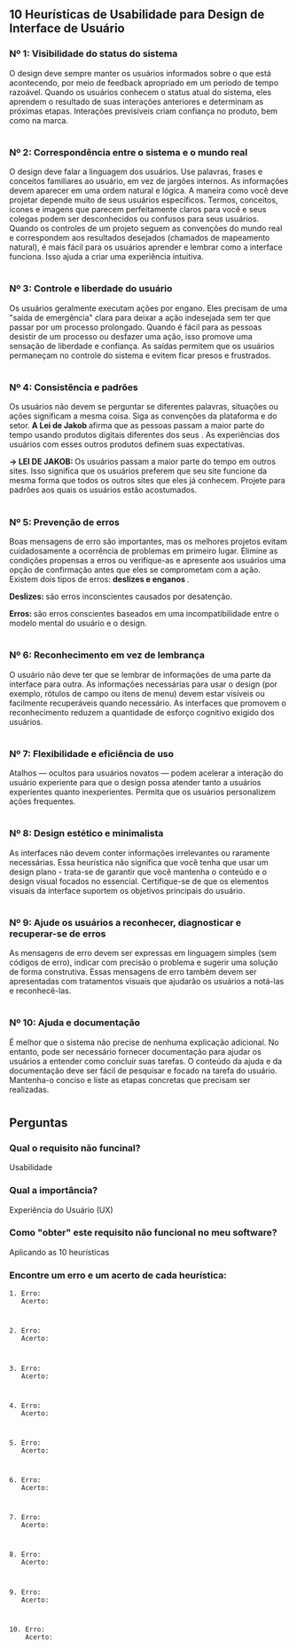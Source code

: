## 10 Heurísticas de Usabilidade para Design de Interface de Usuário
### Nº 1: Visibilidade do status do sistema
O design deve sempre manter os usuários informados sobre o que está acontecendo, por meio de feedback apropriado em um período de tempo razoável. Quando os usuários conhecem o status atual do sistema, eles aprendem o resultado de suas interações anteriores e determinam as próximas etapas. Interações previsíveis criam confiança no produto, bem como na marca.

#

### Nº 2: Correspondência entre o sistema e o mundo real
O design deve falar a linguagem dos usuários. Use palavras, frases e conceitos familiares ao usuário, em vez de jargões internos. As informações devem aparecer em uma ordem natural e lógica. A maneira como você deve projetar depende muito de seus usuários específicos. Termos, conceitos, ícones e imagens que parecem perfeitamente claros para você e seus colegas podem ser desconhecidos ou confusos para seus usuários. Quando os controles de um projeto seguem as convenções do mundo real e correspondem aos resultados desejados (chamados de mapeamento natural), é mais fácil para os usuários aprender e lembrar como a interface funciona. Isso ajuda a criar uma experiência intuitiva.

#

### Nº 3: Controle e liberdade do usuário
Os usuários geralmente executam ações por engano. Eles precisam de uma "saída de emergência" clara para deixar a ação indesejada sem ter que passar por um processo prolongado. Quando é fácil para as pessoas desistir de um processo ou desfazer uma ação, isso promove uma sensação de liberdade e confiança. As saídas permitem que os usuários permaneçam no controle do sistema e evitem ficar presos e frustrados.

#

### Nº 4: Consistência e padrões
Os usuários não devem se perguntar se diferentes palavras, situações ou ações significam a mesma coisa. Siga as convenções da plataforma e do setor. <b> A Lei de Jakob </b> afirma que as pessoas passam a maior parte do tempo usando produtos digitais diferentes dos seus . As experiências dos usuários com esses outros produtos definem suas expectativas.

<b> -> LEI DE JAKOB: </b> Os usuários passam a maior parte do tempo em outros sites. Isso significa que os usuários preferem que seu site funcione da mesma forma que todos os outros sites que eles já conhecem. Projete para padrões aos quais os usuários estão acostumados.

#

### Nº 5: Prevenção de erros
Boas mensagens de erro são importantes, mas os melhores projetos evitam cuidadosamente a ocorrência de problemas em primeiro lugar. Elimine as condições propensas a erros ou verifique-as e apresente aos usuários uma opção de confirmação antes que eles se comprometam com a ação. Existem dois tipos de erros: <b> deslizes e enganos </b>.

<b> Deslizes: </b> são erros inconscientes causados ​​por desatenção.

<b> Erros: </b> são erros conscientes baseados em uma incompatibilidade entre o modelo mental do usuário e o design.

#

### Nº 6: Reconhecimento em vez de lembrança
O usuário não deve ter que se lembrar de informações de uma parte da interface para outra. As informações necessárias para usar o design (por exemplo, rótulos de campo ou itens de menu) devem estar visíveis ou facilmente recuperáveis ​​quando necessário. As interfaces que promovem o reconhecimento reduzem a quantidade de esforço cognitivo exigido dos usuários.

#

### Nº 7: Flexibilidade e eficiência de uso
Atalhos — ocultos para usuários novatos — podem acelerar a interação do usuário experiente para que o design possa atender tanto a usuários experientes quanto inexperientes. Permita que os usuários personalizem ações frequentes.

#

### Nº 8: Design estético e minimalista
As interfaces não devem conter informações irrelevantes ou raramente necessárias. Essa heurística não significa que você tenha que usar um design plano - trata-se de garantir que você mantenha o conteúdo e o design visual focados no essencial. Certifique-se de que os elementos visuais da interface suportem os objetivos principais do usuário.

#

### Nº 9: Ajude os usuários a reconhecer, diagnosticar e recuperar-se de erros
As mensagens de erro devem ser expressas em linguagem simples (sem códigos de erro), indicar com precisão o problema e sugerir uma solução de forma construtiva. Essas mensagens de erro também devem ser apresentadas com tratamentos visuais que ajudarão os usuários a notá-las e reconhecê-las.

# 

### Nº 10: Ajuda e documentação
É melhor que o sistema não precise de nenhuma explicação adicional. No entanto, pode ser necessário fornecer documentação para ajudar os usuários a entender como concluir suas tarefas. O conteúdo da ajuda e da documentação deve ser fácil de pesquisar e focado na tarefa do usuário. Mantenha-o conciso e liste as etapas concretas que precisam ser realizadas.

#

## Perguntas
### Qual o requisito não funcinal?
Usabilidade

### Qual a importância?
Experiência do Usuário (UX)

### Como "obter" este requisito não funcional no meu software?
Aplicando as 10 heurísticas

### Encontre um erro e um acerto de cada heurística:
    1. Erro:
       Acerto:
#
    2. Erro:
       Acerto:
#
    3. Erro:
       Acerto:
#
    4. Erro:
       Acerto:
#
    5. Erro:
       Acerto:
#
    6. Erro:
       Acerto:
#
    7. Erro:
       Acerto:
#
    8. Erro:
       Acerto:
#
    9. Erro:
       Acerto:
#
    10. Erro:
        Acerto:
